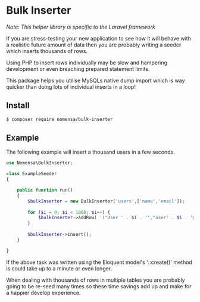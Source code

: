 # Bulk Inserter

_Note: This helper library is specific to the Laravel framework_

If you are stress-testing your new application to see how it will behave with a realistic future amount 
of data then you are probably writing a seeder which inserts thousands of rows.

Using PHP to insert rows individually may be slow and hampering development or even breaching prepared
statement limits.

This package helps you utilise MySQLs native dump import which is way quicker than doing lots of individual
inserts in a loop!

 
## Install

```bash
$ composer require nomensa/bulk-inserter
```


## Example

The following example will insert a thousand users in a few seconds.

```php
use Nomensa\BulkInserter;

class ExampleSeeder
{

    public function run()
    {
        $bulkInserter = new BulkInserter('users',['name','email']);
        
        for ($i = 0; $i < 1000; $i++) {
            $bulkInserter->addRow( '("User ' . $i . '","user' . $i . '@example.com")' );
        }
        
        $bulkInserter->insert();
    }

}
```

If the above task was written using the Eloquent model's '::create()' method is could take 
up to a minute or even longer.

When dealing with thousands of rows in multiple tables you are probably going to be re-seed
many times so these time savings add up and make for a happier develop experience. 
